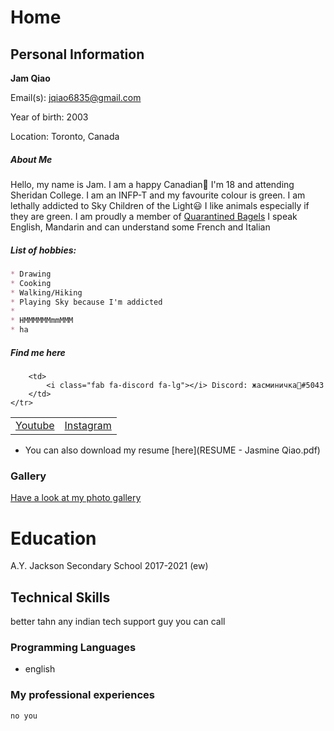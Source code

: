 # Home

<script src="https://kit.fontawesome.com/6d173168d3.js" crossorigin="anonymous"></script>

## Personal Information
**Jam Qiao**

Email(s): [jqiao6835@gmail.com](mailto:jqiao6835@gmail.com)

Year of birth: 2003

Location: Toronto, Canada

##### About Me

Hello, my name is Jam. I am a happy Canadian🍁
I'm 18 and attending Sheridan College.
I am an INFP-T and my favourite colour is green.
I am lethally addicted to Sky Children of the Light😃
I like animals especially if they are green.
I am proudly a member of <a href="https://discord.gg/PZaPX5Mt" target="blank">Quarantined Bagels</a>
I speak English, Mandarin and can understand some French and Italian 

##### List of hobbies:
```markdown
* Drawing
* Cooking
* Walking/Hiking
* Playing Sky because I'm addicted
* 
* HMMMMMMmmMMM
* ha
```

##### Find me here

<table>
    <tr>
        <td>
            <a href="https://www.youtube.com/channel/UCKW-d_GlZ-sblBa18tChqbw" target="blank"><i class="fab fa-youtube fa-lg"></i> Youtube</a>
        </td>
        <td>
            <a href="https://www.instagram.com/jqwq_art/" target="blank"><i class="fab fa-instagram fa-lg"></i> Instagram</a>
        </td>
        
        <td>
            <i class="fab fa-discord fa-lg"></i> Discord: жасминичка💚#5043
        </td>
    </tr>
</table>

* <i class="fas fa-file fa-lg"></i> You can also download my resume [here](RESUME - Jasmine Qiao.pdf)

### Gallery

[Have a look at my photo gallery](/photo.md)

# Education

A.Y. Jackson Secondary School 2017-2021 (ew)

## Technical Skills
better tahn any indian tech support guy you can call
### Programming Languages

* english

### My professional experiences

```markdown
no you
```
